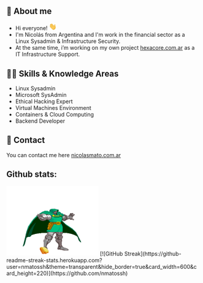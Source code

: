 ## 👾 About me 

* Hi everyone! <img src="hi.gif" width="20px">
* I'm Nicolás from Argentina and I'm work in the financial sector as a Linux Sysadmin & Infrastructure Security.
* At the same time, i’m working on my own project [hexacore.com.ar](https://www.hexacore.com.ar) as a IT Infrastructure Support.

## 🥷🏼 Skills & Knowledge Areas 

* Linux Sysadmin
* Microsoft SysAdmin
* Ethical Hacking Expert
* Virtual Machines Environment
* Containers & Cloud Computing
* Backend Developer

## 📩 Contact 

You can contact me here [nicolasmato.com.ar](https://www.nicolasmato.com.ar) 

<h2>Github stats:</h2> 

<img src="doom.gif" width="240px">
[![GitHub Streak](https://github-readme-streak-stats.herokuapp.com?user=nmatossh&theme=transparent&hide_border=true&card_width=600&card_height=220)](https://github.com/nmatossh)
